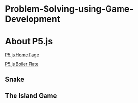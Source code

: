 # Problem-Solving-using-Game-Development

# About P5.js
[P5.js Home Page](https://p5js.org/)

[P5.js Boiler Plate](https://github.com/ishanjoshi02/P5_BoilerPlate)

## Snake

## The Island Game

